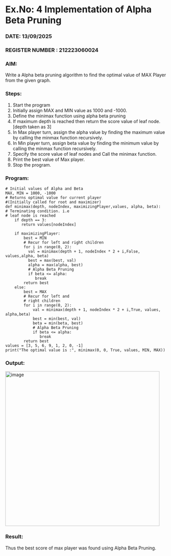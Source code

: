 # Ex.No: 4   Implementation of Alpha Beta Pruning 
### DATE: 13/09/2025                                                                       
### REGISTER NUMBER : 212223060024
### AIM: 
Write a Alpha beta pruning algorithm to find the optimal value of MAX Player from the given graph.
### Steps:
1. Start the program
2. Initially  assign MAX and MIN value as 1000 and -1000.
3.  Define the minimax function  using alpha beta pruning
4.  If maximum depth is reached then return the score value of leaf node. [depth taken as 3]
5.  In Max player turn, assign the alpha value by finding the maximum value by calling the minmax function recursively.
6.  In Min player turn, assign beta value by finding the minimum value by calling the minmax function recursively.
7.  Specify the score value of leaf nodes and Call the minimax function.
8.  Print the best value of Max player.
9.  Stop the program. 

### Program:
```
# Initial values of Alpha and Beta
MAX, MIN = 1000, -1000
# Returns optimal value for current player
#(Initially called for root and maximizer)
def minimax(depth, nodeIndex, maximizingPlayer,values, alpha, beta):
# Terminating condition. i.e
# leaf node is reached
    if depth == 3:
       return values[nodeIndex]
   
    if maximizingPlayer:
        best = MIN
        # Recur for left and right children
        for i in range(0, 2):
          val = minimax(depth + 1, nodeIndex * 2 + i,False, values,alpha, beta)
          best = max(best, val)
          alpha = max(alpha, best)
          # Alpha Beta Pruning
          if beta <= alpha:
             break
        return best
    else:
        best = MAX
        # Recur for left and
        # right children
        for i in range(0, 2):
            val = minimax(depth + 1, nodeIndex * 2 + i,True, values, alpha,beta)
            best = min(best, val)
            beta = min(beta, best)
            # Alpha Beta Pruning
            if beta <= alpha:
               break
        return best
values = [3, 5, 6, 9, 1, 2, 0, -1]
print("The optimal value is :", minimax(0, 0, True, values, MIN, MAX))
```


### Output:
<img width="483" alt="image" src="https://github.com/Vineesha29031970/AI_Lab_2023-24/assets/133136880/a8999b67-6d6a-4d5a-ae56-40ca477560e8">



### Result:
Thus the best score of max player was found using Alpha Beta Pruning.
